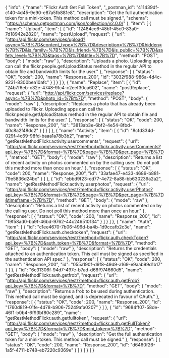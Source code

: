 {
  "info": {
    "name": "Flickr Auth Get Full Token",
    "_postman_id": "411439df-c140-4d45-9e90-e87a5fb881e8",
    "description": "Get the full authentication token for a mini-token. This method call must be signed.",
    "schema": "https://schema.getpostman.com/json/collection/v2.0.0/"
  },
  "item": [
    {
      "name": "Upload",
      "item": [
        {
          "id": "12484ce6-48b1-45c0-83a0-7d18942e2820",
          "name": "postUpload",
          "request": {
            "url": "http://api.flickr.com/services/upload?async=%7B%7D&content_type=%7B%7D&description=%7B%7D&hidden=%7B%7D&is_family=%7B%7D&is_friend=%7B%7D&is_public=%7B%7D&safety_level=%7B%7D&tags=%7B%7D&title=%7B%7D",
            "method": "POST",
            "body": {
              "mode": "raw"
            },
            "description": "Uploads a photo. Uploading apps can call the flickr.people.getUploadStatus method in the regular API to obtain file and bandwidth limits for the user."
          },
          "response": [
            {
              "status": "OK",
              "code": 200,
              "name": "Response_200",
              "id": "3032f988-986a-4d4c-9231-8300bea10afc"
            }
          ]
        }
      ]
    },
    {
      "name": "Replace",
      "item": [
        {
          "id": "24b7f6eb-c32e-4748-9fc4-c2eef30ca602",
          "name": "postReplace",
          "request": {
            "url": "http://api.flickr.com/services/replace?async=%7B%7D&photo_id=%7B%7D",
            "method": "POST",
            "body": {
              "mode": "raw"
            },
            "description": "Replaces a photo that has already been uploaded to Flickr. Uploading apps can call the flickr.people.getUploadStatus method in the regular API to obtain file and bandwidth limits for the user."
          },
          "response": [
            {
              "status": "OK",
              "code": 200,
              "name": "Response_200",
              "id": "3813ab3e-6bf2-4e54-8fbd-40c8a2f48dc2"
            }
          ]
        }
      ]
    },
    {
      "name": "Activity",
      "item": [
        {
          "id": "8cfd334d-029f-4c69-98fd-baaa1a78b3b2",
          "name": "getRestMethodFlickr.activity.usercomments",
          "request": {
            "url": "http://api.flickr.com/services/rest/?method=flickr.activity.userComments?api_key=%7B%7D&format=%7B%7D&page=%7B%7D&per_page=%7B%7D",
            "method": "GET",
            "body": {
              "mode": "raw"
            },
            "description": "Returns a list of recent activity on photos commented on by the calling user. Do not poll this method more than once an hour."
          },
          "response": [
            {
              "status": "OK",
              "code": 200,
              "name": "Response_200",
              "id": "33afae47-e433-4689-b881-79e5836d24bc"
            }
          ]
        },
        {
          "id": "ebbd9f23-cd77-4e72-8a88-bb630239a2a2",
          "name": "getRestMethodFlickr.activity.userphotos",
          "request": {
            "url": "http://api.flickr.com/services/rest/?method=flickr.activity.userPhotos?api_key=%7B%7D&format=%7B%7D&page=%7B%7D&per_page=%7B%7D&timeframe=%7B%7D",
            "method": "GET",
            "body": {
              "mode": "raw"
            },
            "description": "Returns a list of recent activity on photos commented on by the calling user. Do not poll this method more than once an hour."
          },
          "response": [
            {
              "status": "OK",
              "code": 200,
              "name": "Response_200",
              "id": "19f58ad0-ba9f-46bd-9762-44c246510134"
            }
          ]
        }
      ]
    },
    {
      "name": "Auth",
      "item": [
        {
          "id": "c1ee4670-7b06-496d-ba4b-1d9ccafb2c3e",
          "name": "getRestMethodFlickr.auth.checktoken",
          "request": {
            "url": "http://api.flickr.com/services/rest/?method=flickr.auth.checkToken?api_key=%7B%7D&auth_token=%7B%7D&format=%7B%7D",
            "method": "GET",
            "body": {
              "mode": "raw"
            },
            "description": "Returns the credentials attached to an authentication token. This call must be signed as specified in the authentication API spec."
          },
          "response": [
            {
              "status": "OK",
              "code": 200,
              "name": "Response_200",
              "id": "055a190f-d9f8-49d9-a169-e9aab99d1b17"
            }
          ]
        },
        {
          "id": "6c31306f-94d7-497e-b7ad-d66f974660d5",
          "name": "getRestMethodFlickr.auth.getfrob",
          "request": {
            "url": "http://api.flickr.com/services/rest/?method=flickr.auth.getFrob?api_key=%7B%7D&format=%7B%7D",
            "method": "GET",
            "body": {
              "mode": "raw"
            },
            "description": "Returns a frob to be used during authentication. This method call must be signed, and is deprecated in favour of OAuth."
          },
          "response": [
            {
              "status": "OK",
              "code": 200,
              "name": "Response_200",
              "id": "1760d819-01fe-4d78-b906-75249afa0207"
            }
          ]
        },
        {
          "id": "9684ff07-58de-46f1-b0b4-6f93bf80c289",
          "name": "getRestMethodFlickr.auth.getfulltoken",
          "request": {
            "url": "http://api.flickr.com/services/rest/?method=flickr.auth.getFullToken?api_key=%7B%7D&format=%7B%7D&mini_token=%7B%7D",
            "method": "GET",
            "body": {
              "mode": "raw"
            },
            "description": "Get the full authentication token for a mini-token. This method call must be signed."
          },
          "response": [
            {
              "status": "OK",
              "code": 200,
              "name": "Response_200",
              "id": "d6460f26-1a5f-4711-b748-eb7220c9369e"
            }
          ]
        }
      ]
    }
  ]
}